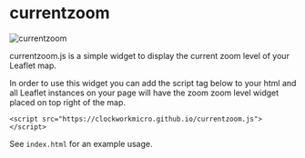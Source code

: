 # currentzoom

![currentzoom](https://thumbs.gfycat.com/ThunderousInfatuatedAnemoneshrimp-size_restricted.gif)

currentzoom.js is a simple widget to display the current zoom level of your Leaflet map.

In order to use this widget you can add the script tag below to your html and all Leaflet instances on your page will have the zoom zoom level widget placed on top right of the map.

    <script src="https://clockworkmicro.github.io/currentzoom.js"></script>


See `index.html` for an example usage.
